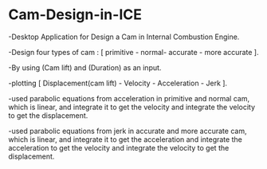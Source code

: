 # Cam-Design-in-ICE
-Desktop Application for Design a Cam in Internal Combustion Engine.

-Design four types of cam : [ primitive - normal- accurate - more accurate ].

-By using (Cam lift) and (Duration) as an input.

-plotting [ Displacement(cam lift) - Velocity - Acceleration - Jerk ].

-used parabolic equations from acceleration in primitive and normal cam, which is linear, and integrate it to get the velocity and integrate the velocity to get the displacement.  

-used parabolic equations from jerk in accurate and more accurate cam, which is linear, and integrate it to get the acceleration and integrate the acceleration to get the velocity and integrate the velocity to get the displacement.

